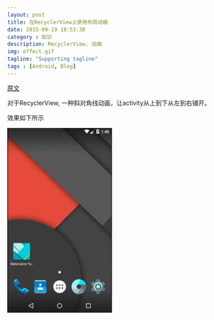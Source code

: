 ```yaml
---
layout: post
title: 在RecyclerView上使用布局动画
date: 2015-09-19 18:53:38
category : 知识
description: RecyclerView, 动画
img: effect.gif
tagline: "Supporting tagline"
tags : [Android, Blog]
---
```

[原文](http://www.jcodecraeer.com/a/anzhuokaifa/androidkaifa/2015/0915/3462.html)

对于RecyclerView, 一种斜对角线动画，让activity从上到下从左到右铺开。

效果如下所示

<img src="/img/在RecyclerView上使用布局动画/effect.gif" title="effect" width="240" height="auto">
